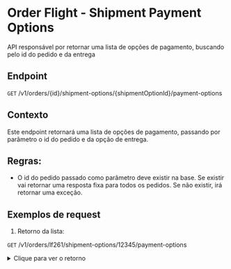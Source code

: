 # Order Flight - Shipment Payment Options

API responsável por retornar uma lista de opções de pagamento, buscando pelo id do pedido e da entrega

## Endpoint

`GET` /v1/orders/{id}/shipment-options/{shipmentOptionId}/payment-options


## Contexto

Este endpoint retornará uma lista de opções de pagamento, passando por parâmetro o id do pedido e da opção de entrega.

## Regras:


- O id do pedido passado como parâmetro deve existir na base. Se existir vai retornar uma resposta fixa para todos os pedidos. Se não existir, irá retornar uma exceção.


## Exemplos de request

1. Retorno da lista:

`GET` /v1/orders/lf261/shipment-options/12345/payment-options

<details>
    <summary>Clique para ver o retorno</summary>
    <pre>
{
  "paymentOptions": [
    {
      "id": "12345",
      "name": "default",
      "description": "default"
    }
  ]
}
</pre>
</details>